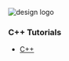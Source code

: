 
![design logo](https://kironroy.github.io/c++.svg)

### C++ Tutorials

  * [C++](http://www.learncpp.com/)

  

